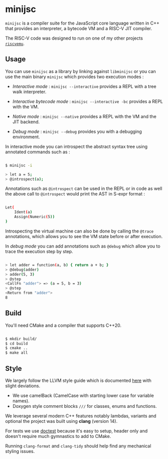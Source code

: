 # minijsc

`minijsc` is a compiler suite for the JavaScript core language written in C++
that provides an interpreter, a bytecode VM and a RISC-V JIT compiler.

The RISC-V code was designed to run on one of my other projects
[`riscvemu`](https://github.com/jmpnz/riscvemu).

## Usage

You can use `minijsc` as a library by linking against `libminijsc` or you
can use the main binary `minijsc` which provides two execution modes :

* *Interactive mode* : `minijsc --interactive` provides a REPL with a tree walk interpreter.

* *Interactive bytecode mode* : `minijsc --interactive -bc` provides a REPL with the VM.

* *Native mode* : `minijsc --native` provides a REPL with the VM and the JIT backend.

* *Debug mode* : `minijsc --debug` provides you with a debugging environment.

In interactive mode you can introspect the abstract syntax tree using annotated
commands such as :

```sh

$ minijsc -i

> let a = 5;
> @introspect(a);

```

Annotations such as `@introspect` can be used in the REPL or in code as well
the above call to `@introspect` would print the AST in S-expr format :

```sh

Let(
    Ident(a)
    Assign(Numeric(5))
)

```

Introspecting the virtual machine can also be done by calling the `@trace`
annotations, which allows you to see the VM state before or after execution.

In *debug mode* you can add annotations such as `@debug` which allow you
to trace the execution step by step.

```sh

> let adder = function(a, b) { return a + b; }
> @debug(adder)
> adder(5, 3)
> @step
<CallFn "adder"> => (a = 5, b = 3)
> @step
<Return from "adder">
8

```


## Build

You'll need CMake and a compiler that supports C++20.

```sh

$ mkdir build/
$ cd build
$ cmake ..
$ make all

```

## Style

We largely follow the LLVM style guide which is documented [here](https://llvm.org/docs/CodingStandards.html)
with slight deviations.

* We use camelBack (CamelCase with starting lower case for variable names).
* Doxygen style comment blocks `///` for classes, enums and functions.

We leverage several modern C++ features notably lambdas, variants and optional
the project was built using **clang** (version 14).

For tests we use [doctest](https://github.com/doctest/doctest) because it's easy
to setup, header only and doesn't require much gymnastics to add to CMake.

Running `clang-format` and `clang-tidy` should help find any mechanical styling
issues.
